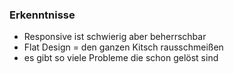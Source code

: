 ###  Erkenntnisse

- Responsive ist schwierig aber beherrschbar
- Flat Design = den ganzen Kitsch rausschmeißen
- es gibt so viele Probleme die schon gelöst sind
